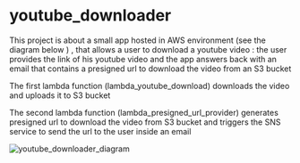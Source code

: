 # youtube_downloader

This project is about a small app hosted in AWS environment (see the diagram below ) , that allows a user to download a youtube video : the user provides the link of his youtube 
video and the app answers back with an email that contains a presigned url to download the video from an S3 bucket 

The first lambda function (lambda_youtube_download) downloads the video and uploads it to S3 bucket 

The second lambda function (lambda_presigned_url_provider) generates presigned url to download the video from S3 bucket and triggers the SNS service to send the url to the user inside
an email 


![youtube_downloader_diagram](https://user-images.githubusercontent.com/70094057/132139420-c42b239d-8f66-464b-90f1-dd0226b97b85.JPG)


